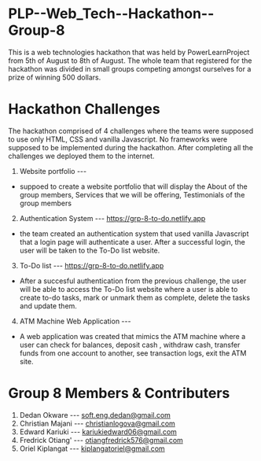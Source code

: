 # PLP--Web_Tech--Hackathon--Group-8
This is a web technologies hackathon that was held by PowerLearnProject from 5th of August to 8th of August. The whole team that registered for the hackathon was divided in small groups competing amongst ourselves for a prize of winning 500 dollars.
# Hackathon Challenges
The hackathon comprised of 4 challenges where the teams were supposed to use only HTML, CSS and vanilla Javascript. No frameworks were supposed to be implemented during the hackathon. After completing all the challenges we deployed them to the internet.
1. Website portfolio --- 
- suppoed to create a website portfolio that will display the About of the group members, Services that we will be offering, Testimonials of the group members
2. Authentication System --- https://grp-8-to-do.netlify.app
- the team created an authentication system that used vanilla Javascript that a login page will authenticate a user. After a successful login, the user will be taken to the To-Do list website.
3. To-Do list --- https://grp-8-to-do.netlify.app
- After a succesful authentication from the previous challenge, the user will be able to access the To-Do list website where a user is able to create to-do tasks, mark or unmark them as complete, delete the tasks and update them.
4. ATM Machine Web Application --- 
- A web application was created that mimics the ATM machine where a user can check for balances, deposit cash , withdraw cash, transfer funds from one account to another, see transaction logs, exit the ATM site.
# Group 8 Members & Contributers
1. Dedan Okware --- soft.eng.dedan@gmail.com
2. Christian Majani --- christianlogova@gmail.com
3. Edward Kariuki --- kariukiedward06@gmail.com 
4. Fredrick Otiang' --- otiangfredrick576@gmail.com
5. Oriel Kiplangat --- kiplangatoriel@gmail.com
